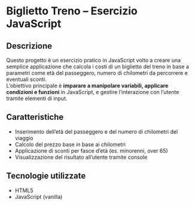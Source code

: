 # Biglietto Treno – Esercizio JavaScript

## Descrizione  
Questo progetto è un esercizio pratico in JavaScript volto a creare una semplice applicazione che calcola i costi di un biglietto del treno in base a parametri come età del passeggero, numero di chilometri da percorrere e eventuali sconti.  
L’obiettivo principale è **imparare a manipolare variabili, applicare condizioni e funzioni** in JavaScript, e gestire l’interazione con l’utente tramite elementi di input.

## Caratteristiche  
- Inserimento dell’età del passeggero e del numero di chilometri del viaggio  
- Calcolo del prezzo base in base ai chilometri  
- Applicazione di sconti per fasce d’età (es. minorenni, over 65)  
- Visualizzazione del risultato all’utente tramite console

## Tecnologie utilizzate  
- HTML5  
- JavaScript (vanilla)  

